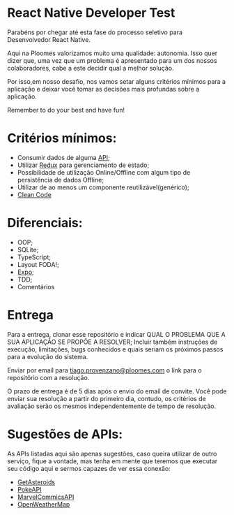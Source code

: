 # React Native Developer Test

Parabéns por chegar até esta fase do processo seletivo para Desenvolvedor React Native.

Aqui na Ploomes valorizamos muito uma qualidade: autonomia. Isso quer dizer que, uma vez que um problema é apresentado para um dos nossos colaboradores, cabe a este decidir qual a melhor solução. 

Por isso,em nosso desafio, nos vamos setar alguns critérios mínimos para a aplicação e deixar você tomar as decisões mais profundas sobre a aplicação.

Remember to do your best and have fun!
# Critérios mínimos:

- Consumir dados de alguma [API](https://github.com/Ploomes/JrReactNativeSkillTest/blob/master/README.md#sugestões-de-apis);
- Utilizar [Redux](https://redux.js.org/basics/usage-with-react/) para gerenciamento de estado;
- Possibilidade de utilização Online/Offline com algum tipo de persistência de dados Offline;
- Utilizar de ao menos um componente reutilizável(genérico);
- [Clean Code](https://becode.com.br/clean-code/)
# Diferenciais:

- OOP;
- SQLite;
- TypeScript;
- Layout FODA!;
- [Expo](https://docs.expo.io/versions/latest/);
- TDD;
- Comentários

# Entrega

Para a entrega, clonar esse repositório e indicar QUAL O PROBLEMA QUE A SUA APLICAÇÃO SE PROPÕE A RESOLVER;
Incluir também instruções de execução, limitações, bugs conhecidos e quais seriam os próximos passos para a evolução do sistema.

Enviar por email para tiago.provenzano@ploomes.com o link para o repositõrio com a resolução. 

O prazo de entrega é de 5 dias após o envio do email de convite. Você pode enviar sua resolução a partir do primeiro dia, contudo, os critérios de avaliação serão os mesmos independentemente de tempo de resolução. 

# Sugestões de APIs:

As APIs listadas aqui são apenas sugestões, caso queira utilizar de outro serviço, fique a vontade, mas tenha em mente que teremos que executar seu código aqui e sermos capazes de ver essa conexão:
- [GetAsteroids](https://rapidapi.com/dimas/api/NasaAPI?endpoint=apiendpoint_b4e69440-f966-11e7-809f-87f99bda0814getAsteroids)
- [PokeAPI](https://pokeapi.co)
- [MarvelCommicsAPI](https://rapidapi.com/stefan.skliarov/api/Marvel?endpoint=apiendpoint_011a2d90-f967-11e7-847f-a7b04b853fafgetComicsBySeries)
- [OpenWeatherMap](https://openweathermap.org/price)
